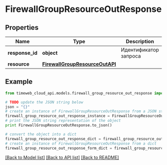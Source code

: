 # FirewallGroupResourceOutResponse


## Properties
Name | Type | Description | Notes
------------ | ------------- | ------------- | -------------
**response_id** | **object** | Идентификатор запроса | [optional] 
**resource** | [**FirewallGroupResourceOutAPI**](FirewallGroupResourceOutAPI.md) |  | 

## Example

```python
from timeweb_cloud_api.models.firewall_group_resource_out_response import FirewallGroupResourceOutResponse

# TODO update the JSON string below
json = "{}"
# create an instance of FirewallGroupResourceOutResponse from a JSON string
firewall_group_resource_out_response_instance = FirewallGroupResourceOutResponse.from_json(json)
# print the JSON string representation of the object
print FirewallGroupResourceOutResponse.to_json()

# convert the object into a dict
firewall_group_resource_out_response_dict = firewall_group_resource_out_response_instance.to_dict()
# create an instance of FirewallGroupResourceOutResponse from a dict
firewall_group_resource_out_response_form_dict = firewall_group_resource_out_response.from_dict(firewall_group_resource_out_response_dict)
```
[[Back to Model list]](../README.md#documentation-for-models) [[Back to API list]](../README.md#documentation-for-api-endpoints) [[Back to README]](../README.md)


